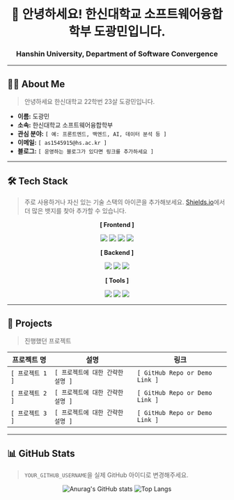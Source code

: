 <div align="center">
  
# 👋 안녕하세요! 한신대학교 소프트웨어융합학부 도광민입니다.
### Hanshin University, Department of Software Convergence

</div>

---

## 👨‍💻 About Me
> 안녕하세요 한신대학교 22학번 23살 도광민입니다.

- **이름:** 도광민
- **소속:** 한신대학교 소프트웨어융합학부
- **관심 분야:** `[ 예: 프론트엔드, 백엔드, AI, 데이터 분석 등 ]`
- **이메일:** `[ as1545915@hs.ac.kr ]`
- **블로그:** `[ 운영하는 블로그가 있다면 링크를 추가하세요 ]`

---

## 🛠️ Tech Stack
> 주로 사용하거나 자신 있는 기술 스택의 아이콘을 추가해보세요.
> [Shields.io](https://shields.io/)에서 더 많은 뱃지를 찾아 추가할 수 있습니다.

<div align="center">
  
**[ Frontend ]**

<img src="https://img.shields.io/badge/HTML5-E34F26?style=for-the-badge&logo=html5&logoColor=white">
<img src="https://img.shields.io/badge/CSS3-1572B6?style=for-the-badge&logo=css3&logoColor=white">
<img src="https://img.shields.io/badge/JavaScript-F7DF1E?style=for-the-badge&logo=javascript&logoColor=black">
<img src="https://img.shields.io/badge/React-61DAFB?style=for-the-badge&logo=react&logoColor=black">

**[ Backend ]**

<img src="https://img.shields.io/badge/Node.js-339933?style=for-the-badge&logo=Node.js&logoColor=white">
<img src="https://img.shields.io/badge/Python-3776AB?style=for-the-badge&logo=python&logoColor=white">
<img src="https://img.shields.io/badge/Java-007396?style=for-the-badge&logo=java&logoColor=white">

**[ Tools ]**

<img src="https://img.shields.io/badge/Git-F05032?style=for-the-badge&logo=git&logoColor=white">
<img src="https://img.shields.io/badge/Github-181717?style=for-the-badge&logo=github&logoColor=white">
<img src="https://img.shields.io/badge/VSCode-007ACC?style=for-the-badge&logo=visualstudiocode&logoColor=white">

</div>

---

## 🚀 Projects
> 진행했던 프로젝트

| 프로젝트 명 | 설명 | 링크 |
|---|---|---|
| `[ 프로젝트 1 ]` | `[ 프로젝트에 대한 간략한 설명 ]` | `[ GitHub Repo or Demo Link ]` |
| `[ 프로젝트 2 ]` | `[ 프로젝트에 대한 간략한 설명 ]` | `[ GitHub Repo or Demo Link ]` |
| `[ 프로젝트 3 ]` | `[ 프로젝트에 대한 간략한 설명 ]` | `[ GitHub Repo or Demo Link ]` |

---

## 📊 GitHub Stats
> `YOUR_GITHUB_USERNAME`을 실제 GitHub 아이디로 변경해주세요.

<div align="center">

![Anurag's GitHub stats](https://github-readme-stats.vercel.app/api?username=gwangmindo123&show_icons=true&theme=radical)
![Top Langs](https://github-readme-stats.vercel.app/api/top-langs/?username=gwangmindo123&layout=compact&theme=radical)

</div>